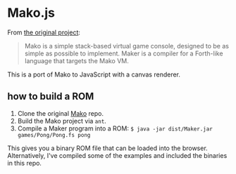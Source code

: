 # Mako.js

From [the original project](https://github.com/JohnEarnest/Mako):

> Mako is a simple stack-based virtual game console, designed to be as
> simple as possible to implement. Maker is a compiler for a Forth-like
> language that targets the Mako VM.

This is a port of Mako to JavaScript with a canvas renderer.

## how to build a ROM

1. Clone the original [Mako](https://github.com/JohnEarnest/Mako) repo.
2. Build the Mako project via `ant`.
3. Compile a Maker program into a ROM: `$ java -jar dist/Maker.jar games/Pong/Pong.fs pong`

This gives you a binary ROM file that can be loaded into the
browser. Alternatively, I've compiled some of the examples and
included the binaries in this repo.
